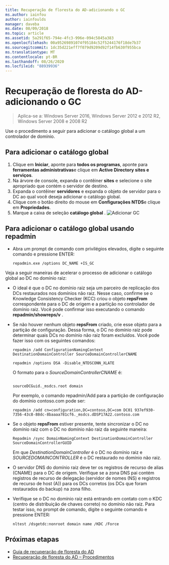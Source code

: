 ```yaml
---
title: Recuperação de floresta do AD-adicionando o GC
ms.author: iainfou
author: iainfoulds
manager: daveba
ms.date: 08/09/2018
ms.topic: article
ms.assetid: 5a291f65-794e-4fc3-996e-094c5845a383
ms.openlocfilehash: 00a95269891074f95184c52f5244176f18de7b37
ms.sourcegitcommit: 1dc35d221eff7f079d9209d92f14fb630f955bca
ms.translationtype: MT
ms.contentlocale: pt-BR
ms.lasthandoff: 08/26/2020
ms.locfileid: "88939936"
---
```

# <a name="ad-forest-recovery---adding-the-gc"></a>Recuperação de floresta do AD-adicionando o GC

>Aplica-se a: Windows Server 2016, Windows Server 2012 e 2012 R2, Windows Server 2008 e 2008 R2

Use o procedimento a seguir para adicionar o catálogo global a um controlador de domínio.

## <a name="to-add-the-global-catalog"></a>Para adicionar o catálogo global

1. Clique em **Iniciar**, aponte para **todos os programas**, aponte para **ferramentas administrativas**e clique em **Active Directory sites e serviços**.
2. Na árvore de console, expanda o contêiner **sites** e selecione o site apropriado que contém o servidor de destino.
3. Expanda o contêiner **servidores** e expanda o objeto de servidor para o DC ao qual você deseja adicionar o catálogo global.
4. Clique com o botão direito do mouse em **Configurações NTDS**e clique em **Propriedades**.
5. Marque a caixa de seleção **catálogo global** .
![Adicionar GC](media/AD-Forest-Recovery-Add-GC/addgc1.png)

## <a name="to-add-the-global-catalog-using-repadmin"></a>Para adicionar o catálogo global usando repadmin

- Abra um prompt de comando com privilégios elevados, digite o seguinte comando e pressione ENTER:

   ```
   repadmin.exe /options DC_NAME +IS_GC
   ```

Veja a seguir maneiras de acelerar o processo de adicionar o catálogo global ao DC no domínio raiz:

- O ideal é que o DC no domínio raiz seja um parceiro de replicação dos DCs restaurados nos domínios não raiz. Nesse caso, confirme se o Knowledge Consistency Checker (KCC) criou o objeto **repsFrom** correspondente para o DC de origem e a partição no controlador de domínio raiz. Você pode confirmar isso executando o comando **repadmin/showreps/v** .

- Se não houver nenhum objeto **repsFrom** criado, crie esse objeto para a partição de configuração. Dessa forma, o DC no domínio raiz pode determinar quais DCs no domínio não raiz foram excluídos. Você pode fazer isso com os seguintes comandos:

   ```
   repadmin /add ConfigurationNamingContext DestinationDomainController SourceDomainControllerCNAME
   ```

   ```
   repadmin /options DSA -Disable_NTDSCONN_XLATE
   ```

   O formato para o *SourceDomainControllerCNAME* é:

   ```

   sourceDCGuid._msdcs.root domain
   ```

   Por exemplo, o comando repadmin/Add para a partição de configuração do domínio contoso.com pode ser:

   ```
   repadmin /add cn=configuration,DC=contoso,DC=com DC01 937ef930-7356-43c8-88dc-8baaaa781cf6._msdcs.dDSP17A22.contoso.com
   ```

- Se o objeto **repsFrom** estiver presente, tente sincronizar o DC no domínio raiz com o DC no domínio não raiz da seguinte maneira:

   ```
   Repadmin /sync DomainNamingContext DestinationDomainController SourceDomainControllerGUID
   ```

   Em que *DestinationDomainController* é o DC no domínio raiz e *SOURCEDOMAINCONTROLLER* é o DC restaurado no domínio não raiz.

- O servidor DNS do domínio raiz deve ter os registros de recurso de alias (CNAME) para o DC de origem. Verifique se a zona DNS pai contém registros de recurso de delegação (servidor de nomes (NS) e registros de recurso de host (A)) para os DCs corretos (os DCs que foram restaurados do backup) na zona filho.
- Verifique se o DC no domínio raiz está entrando em contato com o KDC (centro de distribuição de chaves correto) no domínio não raiz. Para testar isso, no prompt de comando, digite o seguinte comando e pressione ENTER:

   ```
   nltest /dsgetdc:nonroot domain name /KDC /Force
   ```

## <a name="next-steps"></a>Próximas etapas

- [Guia de recuperação de floresta do AD](AD-Forest-Recovery-Guide.md)
- [Recuperação de floresta do AD – Procedimentos](AD-Forest-Recovery-Procedures.md)
